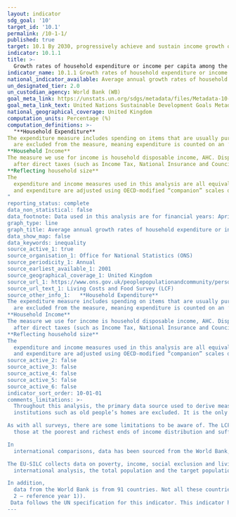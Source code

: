 ```yaml
---
layout: indicator
sdg_goal: '10'
target_id: '10.1'
permalink: /10-1-1/
published: true
target: 10.1 By 2030, progressively achieve and sustain income growth of the bottom 40 per cent of the population at a rate higher than the national average
indicator: 10.1.1
title: >-
  Growth rates of household expenditure or income per capita among the bottom 40 per cent of the population and the total population
indicator_name: 10.1.1 Growth rates of household expenditure or income per capita among the bottom 40 per cent of the population and the total population
national_indicator_available: Average annual growth rates of household expenditure or income per capita among the bottom 40 per cent of the population and the total population
un_designated_tier: 2.0
un_custodian_agency: World Bank (WB)
goal_meta_link: https://unstats.un.org/sdgs/metadata/files/Metadata-10-01-01.pdf
goal_meta_link_text: United Nations Sustainable Development Goals Metadata (PDF 221 KB)
national_geographical_coverage: United Kingdom
computation_units: Percentage (%)
computation_definitions: >-
  "**Household Expenditure**
The expenditure measure includes spending on items that are usually purchased frequently (such as food, petrol), as well as less frequent expenditure (such as household appliances and furnishings). Housing costs such as rent, Council Tax, mortgage payments etc.
  are excluded from the measure, meaning expenditure is counted on an ‘after housing costs’ (AHC)  basis.
**Household Income**
The measure we use for income is household disposable income, AHC. Disposable income is the amount of money that households have available for spending and saving
  after direct taxes (such as Income Tax, National Insurance and Council Tax) and pension contributions have been accounted for. It includes earnings from employment, private pensions and investments as well as cash benefits provided by the state. 
**Reflecting household size**
The
  expenditure and income measures used in this analysis are all equivalised. Equivalisation is the process of accounting for the fact that households with many members are likely to need a higher income to achieve the same standard of living as households with fewer members. Both income
  and expenditure are adjusted using OECD-modified “companion” scales developed for AHC measures in thee Department for Work and Pensions (DWP) Households below average income (HBAI) series
"
reporting_status: complete
data_non_statistical: false
data_footnote: Data used in this analysis are for financial years: April to March.
graph_type: line
graph_title: Average annual growth rates of household expenditure or income per capita among the bottom 40 per cent of the population and the total population
data_show_map: false
data_keywords: inequality
source_active_1: true
source_organisation_1: Office for National Statistics (ONS)
source_periodicity_1: Annual
source_earliest_available_1: 2001
source_geographical_coverage_1: United Kingdom
source_url_1: https://www.ons.gov.uk/peoplepopulationandcommunity/personalandhouseholdfinances/incomeandwealth/methodologies/livingcostsandfoodsurvey
source_url_text_1: Living Costs and Food Survey (LCF)
source_other_info_1:   **Household Expenditure**
The expenditure measure includes spending on items that are usually purchased frequently (such as food, petrol), as well as less frequent expenditure (such as household appliances and furnishings). Housing costs such as rent, Council Tax, mortgage payments etc.
  are excluded from the measure, meaning expenditure is counted on an ‘after housing costs’ (AHC)  basis.
**Household Income**
The measure we use for income is household disposable income, AHC. Disposable income is the amount of money that households have available for spending and saving
  after direct taxes (such as Income Tax, National Insurance and Council Tax) and pension contributions have been accounted for. It includes earnings from employment, private pensions and investments as well as cash benefits provided by the state. 
**Reflecting household size**
The
  expenditure and income measures used in this analysis are all equivalised. Equivalisation is the process of accounting for the fact that households with many members are likely to need a higher income to achieve the same standard of living as households with fewer members. Both income
  and expenditure are adjusted using OECD-modified “companion” scales developed for AHC measures in thee Department for Work and Pensions (DWP) Households below average income (HBAI) series
source_active_2: false
source_active_3: false
source_active_4: false
source_active_5: false
source_active_6: false
indicator_sort_order: 10-01-01
comments_limitations: >-
  Throughout this analysis, the primary data source used to derive measures of both income and expenditure in the UK is the Living Costs and Food Survey (LCF). The LCF is an annual survey of the expenditure and income of private households; people living in hotels, lodging houses and
  institutions such as old people’s homes are excluded. It is the only data source to collect detailed data on both income and expenditure, thereby allowing analysis of the two measures.

As with all surveys, there are some limitations to be aware of. The LCF is known to not fully capture
  those at the poorest and richest ends of income distribution and suffers from non-response error . When analysing inequalities, this can impact on the representation of the target population (in this case, the bottom 40%) and the overall appearance of income distribution. 

In
  international comparisons, data has been sourced from the World Bank, and data for the UK comes from Eurostat’s  European Union Statistics on Income and Living Conditions (EU-SILC). 

The EU-SILC collects data on poverty, income, social exclusion and living conditions. In the
  international analysis, the total population and the target population (bottom 40%) are defined on a household level, before housing costs (BHC). Eurostat sets the reference year at T-1 from the survey year, therefore 2009 reference year will refer to 2010 survey data. 

In addition,
  data from the World Bank is from 91 countries. Not all these countries will have annual surveys, therefore the reference years for the annualised growth rates are labelled at circa 2010 to 2015. The annualised growth rate is computed as: (mean in year 2/mean in year 1)^(1/(reference year
  2 – reference year 1)). 
 Data follows the UN specification for this indicator. This indicator has been identified in collaboration with topic experts.
---
```

